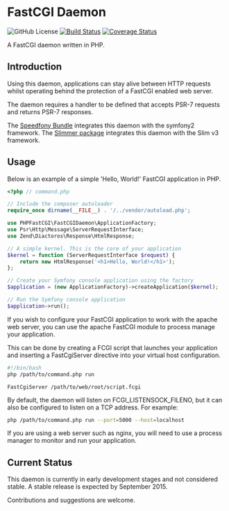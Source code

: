 # FastCGI Daemon

![GitHub License](https://img.shields.io/badge/license-GPLv2-blue.svg)
[![Build Status](https://travis-ci.org/PHPFastCGI/FastCGIDaemon.svg?branch=master)](https://travis-ci.org/PHPFastCGI/FastCGIDaemon)
[![Coverage Status](https://coveralls.io/repos/PHPFastCGI/FastCGIDaemon/badge.svg?branch=master)](https://coveralls.io/r/PHPFastCGI/FastCGIDaemon?branch=master)

A FastCGI daemon written in PHP.

## Introduction

Using this daemon, applications can stay alive between HTTP requests whilst operating behind the protection of a FastCGI enabled web server.

The daemon requires a handler to be defined that accepts PSR-7 requests and returns PSR-7 responses.

The [Speedfony Bundle](https://github.com/PHPFastCGI/SpeedfonyBundle) integrates this daemon with the symfony2 framework.
The [Slimmer package](https://github.com/PHPFastCGI/Slimmer) integrates this daemon with the Slim v3 framework.

## Usage

Below is an example of a simple 'Hello, World!' FastCGI application in PHP.

```php
<?php // command.php

// Include the composer autoloader
require_once dirname(__FILE__) . '/../vendor/autoload.php';

use PHPFastCGI\FastCGIDaemon\ApplicationFactory;
use Psr\Http\Message\ServerRequestInterface;
use Zend\Diactoros\Response\HtmlResponse;

// A simple kernel. This is the core of your application
$kernel = function (ServerRequestInterface $request) {
    return new HtmlResponse('<h1>Hello, World!</h1>');
};

// Create your Symfony console application using the factory
$application = (new ApplicationFactory)->createApplication($kernel);

// Run the Symfony console application
$application->run();
```

If you wish to configure your FastCGI application to work with the apache web server, you can use the apache FastCGI module to process manage your application.

This can be done by creating a FCGI script that launches your application and inserting a FastCgiServer directive into your virtual host configuration.

```sh
#!/bin/bash
php /path/to/command.php run
```

```
FastCgiServer /path/to/web/root/script.fcgi
```

By default, the daemon will listen on FCGI_LISTENSOCK_FILENO, but it can also be configured to listen on a TCP address. For example:

```sh
php /path/to/command.php run --port=5000 --host=localhost
```

If you are using a web server such as nginx, you will need to use a process manager to monitor and run your application.

## Current Status

This daemon is currently in early development stages and not considered stable. A stable release is expected by September 2015.

Contributions and suggestions are welcome.
